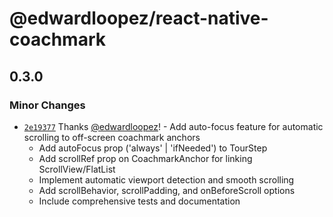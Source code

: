 # @edwardloopez/react-native-coachmark

## 0.3.0

### Minor Changes

- [`2e19377`](https://github.com/edwardloopez/react-native-coachmark/commit/2e19377cfb536e5d136930639ca3f92e7f1612a6) Thanks [@edwardloopez](https://github.com/edwardloopez)! - Add auto-focus feature for automatic scrolling to off-screen coachmark anchors
  - Add autoFocus prop ('always' | 'ifNeeded') to TourStep
  - Add scrollRef prop on CoachmarkAnchor for linking ScrollView/FlatList
  - Implement automatic viewport detection and smooth scrolling
  - Add scrollBehavior, scrollPadding, and onBeforeScroll options
  - Include comprehensive tests and documentation
